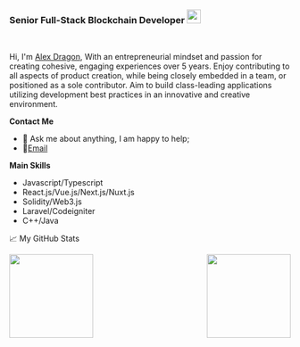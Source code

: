 ### Senior Full-Stack Blockchain Developer <img src="https://media.giphy.com/media/hvRJCLFzcasrR4ia7z/giphy.gif" width="25px">


<br />

Hi, I'm [Alex Dragon](), With an entrepreneurial mindset and passion for creating cohesive, engaging experiences over 5 years. Enjoy contributing to all aspects of product creation, while being closely embedded in a team, or positioned as a sole contributor. Aim to build class-leading applications utilizing development best practices in an innovative and creative environment.

**Contact Me**  

- 💬 Ask me about anything, I am happy to help;
- 📧[Email](mailto:alex1992818@outlook.com)

**Main Skills**  

- Javascript/Typescript
- React.js/Vue.js/Next.js/Nuxt.js
- Solidity/Web3.js
- Laravel/Codeigniter
- C++/Java

📈 My GitHub Stats

<p>
<img align="" height="150px" src="https://github-readme-stats.vercel.app/api?username=alexks007&sshow_icons=true&theme=gotham&count_private=true">
<img align="right" height="150px" src="https://github-readme-stats.vercel.app/api/top-langs?username=alexks007&layout=compact&theme=monokai&count_private=true">
</p>
